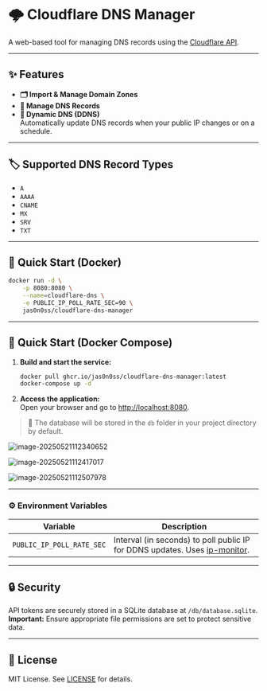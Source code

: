 # 🌩️ Cloudflare DNS Manager

A web-based tool for managing DNS records using the [Cloudflare API](https://developers.cloudflare.com/api).

---

## ✨ Features

- **🗂️ Import & Manage Domain Zones**
- **📝 Manage DNS Records**
- **🔄 Dynamic DNS (DDNS)**  
  Automatically update DNS records when your public IP changes or on a schedule.

---

## 🏷️ Supported DNS Record Types

- `A`
- `AAAA`
- `CNAME`
- `MX`
- `SRV`
- `TXT`

---

## 🚀 Quick Start (Docker)

```bash
docker run -d \
    -p 8080:8080 \
    --name=cloudflare-dns \
    -e PUBLIC_IP_POLL_RATE_SEC=90 \
    jas0n0ss/cloudflare-dns-manager
```

---

## 🐳 Quick Start (Docker Compose)

1. **Build and start the service:**  
    ```bash
    docker pull ghcr.io/jas0n0ss/cloudflare-dns-manager:latest
    docker-compose up -d
    ```
    
2. **Access the application:**  
   Open your browser and go to [http://localhost:8080](http://localhost:8080).

> 💾 The database will be stored in the `db` folder in your project directory by default.

![image-20250521112340652](https://p.ipic.vip/hxfp60.png)

![image-20250521112417017](https://p.ipic.vip/v7wbn5.png)

![image-20250521112507978](https://p.ipic.vip/2dauhl.png)

---

### ⚙️ Environment Variables

| Variable                  | Description                                                                                                             |
|---------------------------|-------------------------------------------------------------------------------------------------------------------------|
| `PUBLIC_IP_POLL_RATE_SEC` | Interval (in seconds) to poll public IP for DDNS updates. Uses [ip-monitor](https://github.com/J-Chaniotis/ip-monitor). |

---

## 🔒 Security

API tokens are securely stored in a SQLite database at `/db/database.sqlite`.  
**Important:** Ensure appropriate file permissions are set to protect sensitive data.

---

## 📄 License

MIT License. See [LICENSE](./LICENSE) for details.
